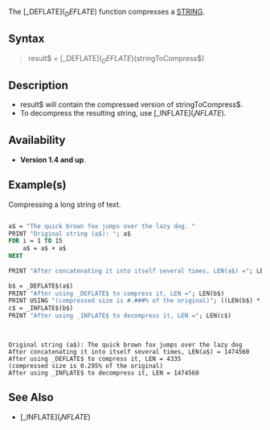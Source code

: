 The [_DEFLATE$](_DEFLATE$) function compresses a [STRING](STRING).

## Syntax

> result$ = [_DEFLATE$](_DEFLATE$)(stringToCompress$)

## Description

* result$ will contain the compressed version of stringToCompress$.
* To decompress the resulting string, use [_INFLATE$](_INFLATE$).

## Availability

* **Version 1.4 and up**.

## Example(s)

Compressing a long string of text.

```vb

a$ = "The quick brown fox jumps over the lazy dog. "
PRINT "Original string (a$): "; a$
FOR i = 1 TO 15
    a$ = a$ + a$
NEXT
 
PRINT "After concatenating it into itself several times, LEN(a$) ="; LEN(a$)
 
b$ = _DEFLATE$(a$)
PRINT "After using _DEFLATE$ to compress it, LEN ="; LEN(b$)
PRINT USING "(compressed size is #.###% of the original)"; ((LEN(b$) * 100) / LEN(a$))
c$ = _INFLATE$(b$)
PRINT "After using _INFLATE$ to decompress it, LEN ="; LEN(c$)
 
```

```text

Original string (a$): The quick brown fox jumps over the lazy dog
After concatenating it into itself several times, LEN(a$) = 1474560
After using _DEFLATE$ to compress it, LEN = 4335
(compressed size is 0.295% of the original)
After using _INFLATE$ to decompress it, LEN = 1474560

```

## See Also

* [_INFLATE$](_INFLATE$)
